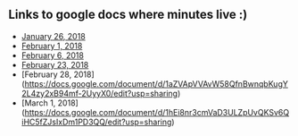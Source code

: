 ## Links to google docs where minutes live :)

* [January 26, 2018](https://docs.google.com/document/d/1Tez9i3vbQMPK5ChUqIcG3wzGP3ZKe6xPLa5V1uUIduo/edit?usp=sharing)
* [February 1, 2018](https://docs.google.com/document/d/1-NoCVJPw_37VjEUWHQ0sMk8q5qrMuwEv73hHF6z_8aQ/edit?usp=sharing)
* [February 6, 2018](https://docs.google.com/document/d/1_E4tgehGEi1rXJUcSSPekxXni6ZGoy11_-50GPCwby4/edit)
* [February 23, 2018](https://docs.google.com/document/d/1aZVApVVAvW58QfnBwnqbKugY2L4zy2xB94mf-2UyyX0/edit)
* [February 28, 2018] (https://docs.google.com/document/d/1aZVApVVAvW58QfnBwnqbKugY2L4zy2xB94mf-2UyyX0/edit?usp=sharing)
* [March 1, 2018] (https://docs.google.com/document/d/1hEi8nr3cmVaD3ULZpUvQKSv6QiHC5fZJsIxDm1PD3QQ/edit?usp=sharing)
